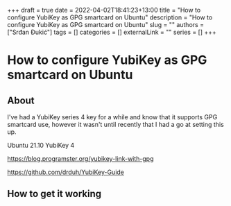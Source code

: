 +++ 
draft = true
date = 2022-04-02T18:41:23+13:00
title = "How to configure YubiKey as GPG smartcard on Ubuntu"
description = "How to configure YubiKey as GPG smartcard on Ubuntu"
slug = ""
authors = ["Srđan Đukić"]
tags = []
categories = []
externalLink = ""
series = []
+++

# How to configure YubiKey as GPG smartcard on Ubuntu

## About 
I've had a YubiKey series 4 key for a while and know that it supports GPG smartcard use, however it wasn't until
recently that I had a go at setting this up.

Ubuntu 21.10
YubiKey 4

https://blog.programster.org/yubikey-link-with-gpg

https://github.com/drduh/YubiKey-Guide

## How to get it working


